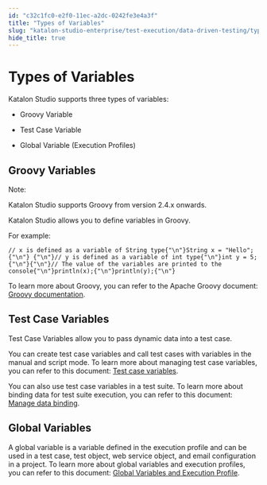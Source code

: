 ```yaml
---
id: "c32c1fc0-e2f0-11ec-a2dc-0242fe3e4a3f"
title: "Types of Variables"
slug: "katalon-studio-enterprise/test-execution/data-driven-testing/types-of-variables"
hide_title: true
---
```

    

# <a id="id" class="anchor_top_offset"/><a id="ariaid-title1" class="anchor_top_offset"/>Types of Variables

    
      
<p xmlns="http://www.w3.org/1999/xhtml" className="p">Katalon Studio supports three types of variables:</p> 
      
<ul xmlns="http://www.w3.org/1999/xhtml" className="ul">   <li className="li">     <p className="p">Groovy Variable</p>   </li>   <li className="li">     <p className="p">Test Case Variable</p>   </li>   <li className="li">     <p className="p">Global Variable (Execution Profiles)</p>   </li> </ul> 
    
  
    

## <a id="id_1" class="anchor_top_offset"/>Groovy Variables

    
      
<div xmlns="http://www.w3.org/1999/xhtml" className="note note note_note"><span className="note__title">Note:</span> 
  <p className="p">Katalon Studio supports Groovy from version 2.4.x onwards.</p>
</div>
      
<p xmlns="http://www.w3.org/1999/xhtml" className="p">Katalon Studio allows you to define variables in Groovy.</p> 
      
<p xmlns="http://www.w3.org/1999/xhtml" className="p">For example:</p> 
              
<pre xmlns="http://www.w3.org/1999/xhtml" className="pre codeblock"><code>// x is defined as a variable of String type{"\n"}String x = "Hello";{"\n"} {"\n"}// y is defined as a variable of int type{"\n"}int y = 5;{"\n"}{"\n"}// The value of the variables are printed to the console{"\n"}println(x);{"\n"}println(y);{"\n"}</code></pre> 
            
<p xmlns="http://www.w3.org/1999/xhtml" className="p">To learn more about Groovy, you can refer to the Apache Groovy   document: <a className="xref j-external-link" href="http://groovy-lang.org/semantics.html" target="_blank">Groovy     documentation</a>.</p> 
    
  
    

## <a id="id_2" class="anchor_top_offset"/>Test Case Variables

    
      
<p xmlns="http://www.w3.org/1999/xhtml" className="p">Test Case Variables allow you to pass dynamic data into a test   case.</p> 
      
<p xmlns="http://www.w3.org/1999/xhtml" className="p">You can create test case variables and call test cases with   variables in the manual and script mode. To learn more about   managing test case variables, you can refer to this document: <a className="xref" href="/docs/katalon-studio-enterprise/test-execution/data-driven-testing/test-case-variables#id_1">Test     case variables</a>.</p> 
      
<p xmlns="http://www.w3.org/1999/xhtml" className="p">You can also use test case variables in a test suite. To learn   more about binding data for test suite execution, you can refer to   this document: <a className="xref" href="/docs/katalon-studio-enterprise/test-execution/data-driven-testing/run-test-case-with-an-external-data-source">Manage     data binding</a>.</p> 
    
  
    

## <a id="id_3" class="anchor_top_offset"/>Global Variables

    
      
<p xmlns="http://www.w3.org/1999/xhtml" className="p">A global variable is a variable defined in the execution profile   and can be used in a test case, test object, web service object,   and email configuration in a project. To learn more about global   variables and execution profiles, you can refer to this document:   <a className="xref" href="/docs/katalon-studio-enterprise/test-execution/data-driven-testing/global-variables-and-execution-profile#id_1">Global     Variables and Execution Profile</a>.</p> 
    
  
